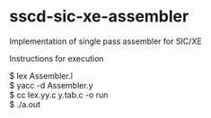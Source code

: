 # sscd-sic-xe-assembler
Implementation of single pass assembler for SIC/XE

Instructions for execution

$ lex Assembler.l  
$ yacc -d Assembler.y  
$ cc lex.yy.c y.tab.c -o run  
$ ./a.out
